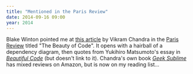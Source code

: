 ```yaml
---
title: "Mentioned in the Paris Review"
date: 2014-09-16 09:00
year: 2014
---
```

<p>
  Blake Winton pointed me at <a href="http://www.theparisreview.org/blog/2014/09/05/the-beauty-of-code/">this article</a>
  by Vikram Chandra in the <a href="http://www.theparisreview.org/">Paris Review</a>
  titled "The Beauty of Code".
  It opens with a hairball of a dependency diagram,
  then quotes from Yukihiro Matsumoto's essay in
  <a href="http://www.amazon.com/Beautiful-Code-Leading-Programmers-Practice/dp/0596510047/"><em>Beautiful Code</em></a>
  (but doesn't link to it).
  Chandra's own book
  <a href="http://www.amazon.com/Geek-Sublime-The-Beauty-Code/dp/1555976859/"><em>Geek Sublime</em></a>
  has mixed reviews on Amazon,
  but is now on my reading list…
</p>
